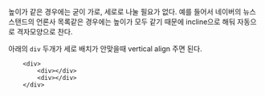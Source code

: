 높이가 같은 경우에는 굳이 가로, 세로로 나눌 필요가 없다. 예를 들어서 네이버의 뉴스 스탠드의 언론사 목록같은 경우에는 높이가 모두 같기 때문에 incline으로 해둬 자동으로 격자모양으로 찬다. 

아래의 `div` 두개가 세로 배치가 안맞을때 vertical align 주면 된다. 

```HTMLx
    <div>
        <div></div>
        <div></div>
    </div>
```